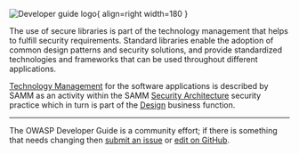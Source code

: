![Developer guide logo](../../../assets/images/dg_logo_bbd.png "OWASP Developer Guide"){ align=right width=180 }

The use of secure libraries is part of the technology management that helps to fulfill security requirements.
Standard libraries enable the adoption of common design patterns and security solutions,
and provide standardized technologies and frameworks that can be used throughout different applications.

[Technology Management][sammdsatm] for the software applications is described by SAMM as an activity
within the SAMM [Security Architecture][sammdsa] security practice
which in turn is part of the [Design][sammd] business function.

----

The OWASP Developer Guide is a community effort; if there is something that needs changing
then [submit an issue][issue0703] or [edit on GitHub][edit0703].

[edit0703]: https://github.com/OWASP/DevGuide/blob/main/docs/en/05-implementation/03-secure-libraries/index.md
[issue0703]: https://github.com/OWASP/DevGuide/issues/new?labels=content&template=request.md&title=Update:%2005-implementation/03-secure-libraries/index
[sammd]: https://owaspsamm.org/model/design/
[sammdsa]: https://owaspsamm.org/model/design/secure-architecture/
[sammdsatm]: https://owaspsamm.org/model/design/secure-architecture/stream-b/

